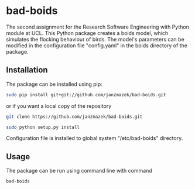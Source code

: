 # bad-boids
The second assignment for the Research Software Engineering with Python module at UCL. This Python package creates a boids model, which simulates the flocking behaviour of birds. The model's parameters can be modified in the configuration file "config.yaml" in the boids directory of the package.

## Installation
The package can be installed using pip:
```bash
sudo pip install git+git://github.com/janzmazek/bad-boids.git
```
or if you want a local copy of the repository
```bash
git clone https://github.com/janzmazek/bad-boids.git
```
```bash
sudo python setup.py install
```
Configuration file is installed to global system "/etc/bad-boids" directory.

## Usage
The package can be run using command line with command
```bash
bad-boids
